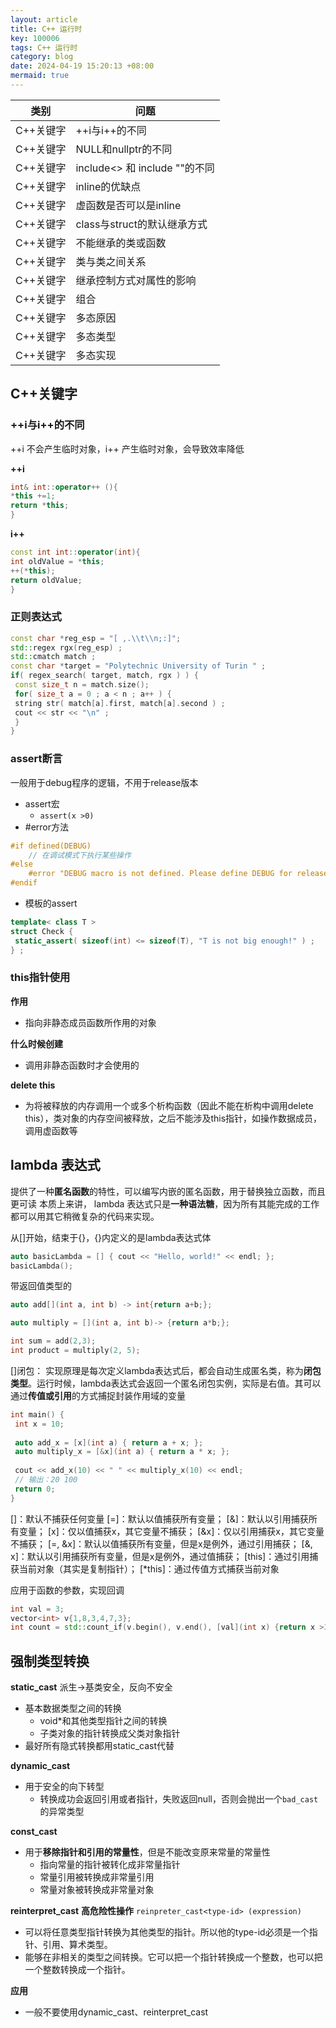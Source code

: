 ```yaml
---
layout: article
title: C++ 运行时
key: 100006
tags: C++ 运行时
category: blog
date: 2024-04-19 15:20:13 +08:00
mermaid: true
---
```



  | 类别 | 问题 | 
  |---|---|
  | C++关键字 | ++i与i++的不同 |
  | C++关键字 | NULL和nullptr的不同 |
  | C++关键字 | include<> 和 include ""的不同 |
  | C++关键字 | inline的优缺点 |
  | C++关键字 | 虚函数是否可以是inline |
  | C++关键字 | class与struct的默认继承方式 |
  | C++关键字 | 不能继承的类或函数 |
  | C++关键字 | 类与类之间关系 |
  | C++关键字 | 继承控制方式对属性的影响 |
  | C++关键字 | 组合 |
  | C++关键字 | 多态原因 |
  | C++关键字 | 多态类型 |
  | C++关键字 | 多态实现 |


## C++关键字

### ++i与i++的不同

  ++i 不会产生临时对象，i++ 产生临时对象，会导致效率降低

  **++i**

  ```c++
  int& int::operator++ (){
  *this +=1;
  return *this;
  }
  ```

  **i++**

  ```c++
  const int int::operator(int){
  int oldValue = *this;
  ++(*this);
  return oldValue;
  }

  ```



### 正则表达式

```c++
const char *reg_esp = "[ ,.\\t\\n;:]";
std::regex rgx(reg_esp) ;
std::cmatch match ; 
const char *target = "Polytechnic University of Turin " ;
if( regex_search( target, match, rgx ) ) {
 const size_t n = match.size();
 for( size_t a = 0 ; a < n ; a++ ) {
 string str( match[a].first, match[a].second ) ;
 cout << str << "\n" ;
 }
}
```



### assert断言

一般用于debug程序的逻辑，不用于release版本
 * assert宏
   * `assert(x >0)`
 * #error方法

```c++
#if defined(DEBUG)
    // 在调试模式下执行某些操作
#else
    #error "DEBUG macro is not defined. Please define DEBUG for release builds."
#endif
```


 * 模板的assert

```c++
template< class T >
struct Check {
 static_assert( sizeof(int) <= sizeof(T), "T is not big enough!" ) ;
} ;

```




### this指针使用

 **作用**
  * 指向非静态成员函数所作用的对象

 **什么时候创建**
  * 调用非静态函数时才会使用的

 **delete this**
  * 为将被释放的内存调用一个或多个析构函数（因此不能在析构中调用delete this），类对象的内存空间被释放，之后不能涉及this指针，如操作数据成员，调用虚函数等






## lambda 表达式

提供了一种**匿名函数**的特性，可以编写内嵌的匿名函数，用于替换独立函数，而且更可读
本质上来讲， lambda 表达式只是**一种语法糖**，因为所有其能完成的⼯作都可以⽤其它稍微复杂的代码来实现。



从[]开始，结束于{}，{}内定义的是lambda表达式体

```c++
auto basicLambda = [] { cout << "Hello, world!" << endl; };
basicLambda(); 
```

带返回值类型的
```c++
auto add[](int a, int b) -> int{return a+b;};

auto multiply = [](int a, int b)-> {return a*b;};

int sum = add(2,3);
int product = multiply(2, 5);
```
[]闭包：
实现原理是每次定义lambda表达式后，都会自动生成匿名类，称为**闭包类型**。运行时候，lambda表达式会返回一个匿名闭包实例，实际是右值。其可以通过**传值或引用**的方式捕捉封装作用域的变量


```c++
int main() {
 int x = 10;
 
 auto add_x = [x](int a) { return a + x; }; 
 auto multiply_x = [&x](int a) { return a * x; }; 
 
 cout << add_x(10) << " " << multiply_x(10) << endl;
 // 输出：20 100
 return 0;
}
```
[]：默认不捕获任何变量
[=]：默认以值捕获所有变量；
[&]：默认以引⽤捕获所有变量；
[x]：仅以值捕获x，其它变量不捕获；
[&x]：仅以引⽤捕获x，其它变量不捕获；
[=, &x]：默认以值捕获所有变量，但是x是例外，通过引⽤捕获；
[&, x]：默认以引⽤捕获所有变量，但是x是例外，通过值捕获；
[this]：通过引⽤捕获当前对象（其实是复制指针）；
[*this]：通过传值⽅式捕获当前对象

应用于函数的参数，实现回调

```c++
int val = 3;
vector<int> v{1,8,3,4,7,3};
int count = std::count_if(v.begin(), v.end(), [val](int x) {return x >3;});
```


## 强制类型转换
 **static_cast**
 派生->基类安全，反向不安全
  * 基本数据类型之间的转换
    * void*和其他类型指针之间的转换
    * 子类对象的指针转换成父类对象指针
  * 最好所有隐式转换都用static_cast代替

 **dynamic_cast**
  * 用于安全的向下转型
    * 转换成功会返回引用或者指针，失败返回null，否则会抛出一个`bad_cast`的异常类型

 **const_cast**
  * 用于**移除指针和引用的常量性**，但是不能改变原来常量的常量性
    * 指向常量的指针被转化成非常量指针
    * 常量引用被转换成非常量引用
    * 常量对象被转换成非常量对象

 **reinterpret_cast**
  **高危险性操作**
  `reinpreter_cast<type-id> (expression)`
  * 可以将任意类型指针转换为其他类型的指针。所以他的type-id必须是一个指针、引用、算术类型。
  * 能够在非相关的类型之间转换。它可以把一个指针转换成一个整数，也可以把一个整数转换成一个指针。

 **应用**
  * 一般不要使用dynamic_cast、reinterpret_cast

